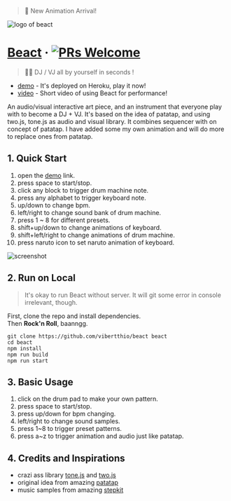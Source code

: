 > :tada: New Animation Arrival!

<!-- ![logo of beact](./assets/images/bar.png) -->
![logo of beact](./assets/images/new-ani.png)
# [Beact](https://beact.herokuapp.com/) &middot; [![PRs Welcome](https://img.shields.io/badge/PRs-welcome-brightgreen.svg?style=flat-square)](http://makeapullrequest.com)

> 🎸🎨 DJ / VJ all by yourself in seconds !
- [demo](https://beact.herokuapp.com/) - It's deployed on Heroku, play it now!
- [video](https://vimeo.com/226318485) - Short video of using Beact for performance!

An audio/visual interactive art piece, and an instrument that everyone play with to become a DJ + VJ.
It's based on the idea of patatap, and using two.js, tone.js as audio and visual library.
It combines sequencer with on concept of patatap.
I have added some my own animation and will do more to replace ones from patatap.


## 1. Quick Start

1.   open the [demo](https://safe-stream-69256.herokuapp.com/) link.
2.   press space to start/stop.
3.   click any block to trigger drum machine note.
4.   press any alphabet to trigger keyboard note.
5.   up/down to change bpm.
6.   left/right to change sound bank of drum machine.
7.   press 1 ~ 8 for different presets.
8.   shift+up/down to change animations of keyboard.
9.   shift+left/right to change animations of drum machine.
10.   press naruto icon to set naruto animation of keyboard.

![screenshot](./assets/images/b1.png)


## 2. Run on Local
> It's okay to run Beact without server. It will git some error in console irrelevant, though.

First, clone the repo and install dependencies.  
Then **Rock'n Roll**, baanngg.

```
git clone https://github.com/vibertthio/beact beact
cd beact
npm install
npm run build
npm run start
```


## 3. Basic Usage

1. click on the drum pad to make your own pattern.
2. press space to start/stop.
3. press up/down for bpm changing.
4. left/right to change sound samples.
5. press 1~8 to trigger preset patterns.
6. press a~z to trigger animation and audio just like patatap.


## 4. Credits and Inspirations
  * crazi ass library [tone.js](https://tonejs.github.io/) and [two.js](https://two.js.org/)
  * original idea from amazing [patatap](http://patatap.com/)
  * music samples from amazing [stepkit](http://jxnblk.com/stepkit/)
